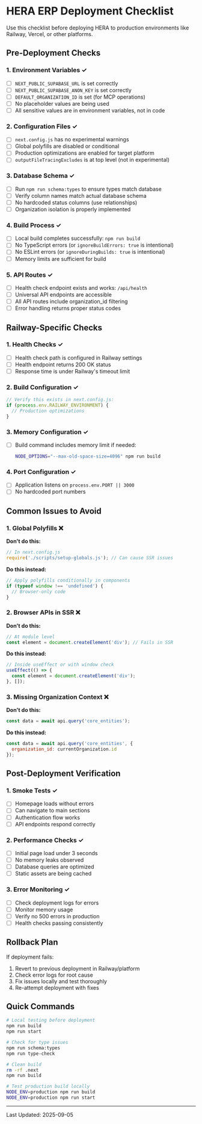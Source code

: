 # HERA ERP Deployment Checklist

Use this checklist before deploying HERA to production environments like Railway, Vercel, or other platforms.

## Pre-Deployment Checks

### 1. Environment Variables ✓
- [ ] `NEXT_PUBLIC_SUPABASE_URL` is set correctly
- [ ] `NEXT_PUBLIC_SUPABASE_ANON_KEY` is set correctly
- [ ] `DEFAULT_ORGANIZATION_ID` is set (for MCP operations)
- [ ] No placeholder values are being used
- [ ] All sensitive values are in environment variables, not in code

### 2. Configuration Files ✓
- [ ] `next.config.js` has no experimental warnings
- [ ] Global polyfills are disabled or conditional
- [ ] Production optimizations are enabled for target platform
- [ ] `outputFileTracingExcludes` is at top level (not in experimental)

### 3. Database Schema ✓
- [ ] Run `npm run schema:types` to ensure types match database
- [ ] Verify column names match actual database schema
- [ ] No hardcoded status columns (use relationships)
- [ ] Organization isolation is properly implemented

### 4. Build Process ✓
- [ ] Local build completes successfully: `npm run build`
- [ ] No TypeScript errors (or `ignoreBuildErrors: true` is intentional)
- [ ] No ESLint errors (or `ignoreDuringBuilds: true` is intentional)
- [ ] Memory limits are sufficient for build

### 5. API Routes ✓
- [ ] Health check endpoint exists and works: `/api/health`
- [ ] Universal API endpoints are accessible
- [ ] All API routes include organization_id filtering
- [ ] Error handling returns proper status codes

## Railway-Specific Checks

### 1. Health Checks ✓
- [ ] Health check path is configured in Railway settings
- [ ] Health endpoint returns 200 OK status
- [ ] Response time is under Railway's timeout limit

### 2. Build Configuration ✓
```javascript
// Verify this exists in next.config.js:
if (process.env.RAILWAY_ENVIRONMENT) {
  // Production optimizations
}
```

### 3. Memory Configuration ✓
- [ ] Build command includes memory limit if needed:
  ```bash
  NODE_OPTIONS="--max-old-space-size=4096" npm run build
  ```

### 4. Port Configuration ✓
- [ ] Application listens on `process.env.PORT || 3000`
- [ ] No hardcoded port numbers

## Common Issues to Avoid

### 1. Global Polyfills ❌
**Don't do this:**
```javascript
// In next.config.js
require('./scripts/setup-globals.js'); // Can cause SSR issues
```

**Do this instead:**
```javascript
// Apply polyfills conditionally in components
if (typeof window !== 'undefined') {
  // Browser-only code
}
```

### 2. Browser APIs in SSR ❌
**Don't do this:**
```javascript
// At module level
const element = document.createElement('div'); // Fails in SSR
```

**Do this instead:**
```javascript
// Inside useEffect or with window check
useEffect(() => {
  const element = document.createElement('div');
}, []);
```

### 3. Missing Organization Context ❌
**Don't do this:**
```javascript
const data = await api.query('core_entities');
```

**Do this instead:**
```javascript
const data = await api.query('core_entities', {
  organization_id: currentOrganization.id
});
```

## Post-Deployment Verification

### 1. Smoke Tests ✓
- [ ] Homepage loads without errors
- [ ] Can navigate to main sections
- [ ] Authentication flow works
- [ ] API endpoints respond correctly

### 2. Performance Checks ✓
- [ ] Initial page load under 3 seconds
- [ ] No memory leaks observed
- [ ] Database queries are optimized
- [ ] Static assets are being cached

### 3. Error Monitoring ✓
- [ ] Check deployment logs for errors
- [ ] Monitor memory usage
- [ ] Verify no 500 errors in production
- [ ] Health checks passing consistently

## Rollback Plan

If deployment fails:
1. Revert to previous deployment in Railway/platform
2. Check error logs for root cause
3. Fix issues locally and test thoroughly
4. Re-attempt deployment with fixes

## Quick Commands

```bash
# Local testing before deployment
npm run build
npm run start

# Check for type issues
npm run schema:types
npm run type-check

# Clean build
rm -rf .next
npm run build

# Test production build locally
NODE_ENV=production npm run build
NODE_ENV=production npm run start
```

---

Last Updated: 2025-09-05